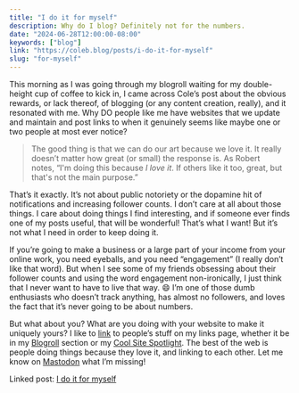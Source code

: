 ```yaml
---
title: "I do it for myself"
description: Why do I blog? Definitely not for the numbers.
date: "2024-06-28T12:00:00-08:00"
keywords: ["blog"]
link: "https://coleb.blog/posts/i-do-it-for-myself"
slug: "for-myself"
---
```


This morning as I was going through my blogroll waiting for my double-height cup of coffee to kick in, I came across Cole’s post about the obvious rewards, or lack thereof, of blogging (or any content creation, really), and it resonated with me. Why DO people like me have websites that we update and maintain and post links to when it genuinely seems like maybe one or two people at most ever notice?

> The good thing is that we can do our art because we love it. It really doesn’t matter how great (or small) the response is. As Robert notes, “I'm doing this because *I love it*. If others like it too, great, but that's not the main purpose.”

That’s it exactly. It’s not about public notoriety or the dopamine hit of notifications and increasing follower counts. I don’t care at all about those things. I care about doing things I find interesting, and if someone ever finds one of my posts useful, that will be wonderful! That’s what I want! But it’s not what I need in order to keep doing it.

If you’re going to make a business or a large part of your income from your online work, you need eyeballs, and you need “engagement” (I really don’t like that word). But when I see some of my friends obsessing about their follower counts and using the word engagement non-ironically, I just think that I never want to have to live that way. 😄 I’m one of those dumb enthusiasts who doesn’t track anything, has almost no followers, and loves the fact that it’s never going to be about numbers.

But what about you? What are you doing with your website to make it uniquely yours? I like to [link](https://scottwillsey.com/links/) to people’s stuff on my links page, whether it be in my [Blogroll](https://scottwillsey.com/links/#blogroll) section or my [Cool Site Spotlight](https://scottwillsey.com/links/#CoolSiteSpotlight).  The best of the web is people doing things because they love it, and linking to each other. Let me know on [Mastodon](https://social.lol/@scottwillsey) what I’m missing!

Linked post: [I do it for myself](https://coleb.blog/posts/i-do-it-for-myself)
